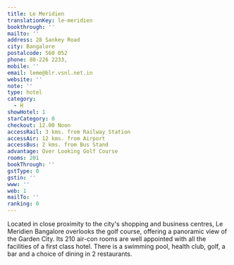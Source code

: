 ```yaml
---
title: Le Meridien
translationKey: le-meridien
bookthrough: ''
mailto: ''
address: 28 Sankey Road
city: Bangalore
postalcode: 560 052
phone: 80-226 2233,
mobile: ''
email: leme@blr.vsnl.net.in
website: ''
note: ''
type: hotel
category:
  - H
showHotel: 1
starCategory: 0
checkout: 12.00 Noon
accessRail: 3 kms. from Railway Station
accessAir: 12 kms. from Airport
accessBus: 2 kms. from Bus Stand
advantage: Over Looking Golf Course
rooms: 201
bookThrough: ''
gstType: 0
gstin: ''
www: ''
web: 1
mailTo: ''
ranking: 0
---
```







Located in close proximity to the city's shopping and business centres, Le Meridien Bangalore overlooks the golf course, offering a panoramic view of the Garden City. Its 210 air-con rooms are well appointed with all the facilities of a first class hotel. There is a swimming pool, health club, golf, a bar and a choice of dining in 2 restaurants.